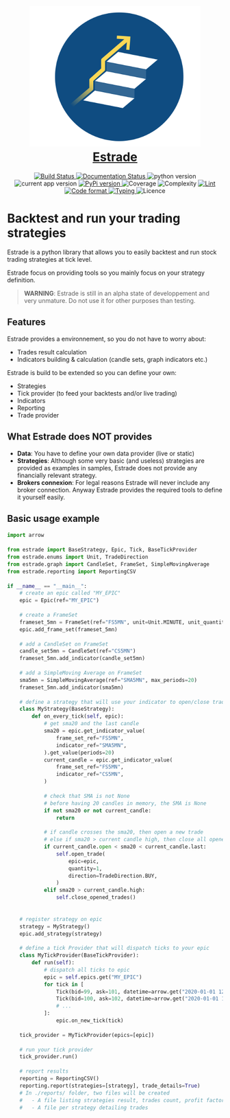 <h1 align="center">
  <a href="https://github.com/cimourdain/estrade"><img src="https://github.com/cimourdain/estrade/raw/master/assets/logo.png" alt="Estrade" width="399"/></a><br>
  <a href="https://github.com/cimourdain/estrade">Estrade</a>
</h1>


<div align="center">
<a href="https://travis-ci.com/cimourdain/estrade">
    <img src="https://travis-ci.com/cimourdain/estrade.svg?branch=v0.2.1" alt="Build Status" />
</a>
<a href='https://estrade.readthedocs.io/en/v0.2.1'>
    <img src='https://readthedocs.org/projects/estrade/badge/?version=v0.2.1' alt='Documentation Status' />
</a>
<img src="https://badgen.net/badge/python/3.6,3.7,3.8?list=|" alt="python version" />
<img src="https://badgen.net/badge/version/0.2.1" alt="current app version" />
<a href="https://pypi.org/project/estrade/">
    <img src="https://badgen.net/pypi/v/estrade" alt="PyPi version" />
</a>
<img src="https://badgen.net/badge/coverage/95%25" alt="Coverage" />
<img src="https://badgen.net/badge/complexity/A%20%281.9718875502008033%29" alt="Complexity" />
<a href="https://gitlab.com/pycqa/flake8">
    <img src="https://badgen.net/badge/lint/flake8/purple" alt="Lint" />
</a>
<a href="https://github.com/ambv/black">
    <img src="https://badgen.net/badge/code%20style/black/000" alt="Code format" />
</a>
<a href="https://github.com/python/mypy">
    <img src="https://badgen.net/badge/static%20typing/mypy/pink" alt="Typing" />
</a>
<img src="https://badgen.net/badge/licence/GNU-GPL3" alt="Licence" />
</div>


# Backtest and run your trading strategies

Estrade is a python library that allows you to easily backtest and run stock trading strategies at tick level.

Estrade focus on providing tools so you mainly focus on your strategy definition.

>  **WARNING**: Estrade is still in an alpha state of developpement and very unmature. Do not use it for other purposes than testing.

## Features

Estrade provides a environnement, so you do not have to worry about:

 - Trades result calculation
 - Indicators building & calculation (candle sets, graph indicators etc.)

Estrade is build to be extended so you can define your own:

 - Strategies
 - Tick provider (to feed your backtests and/or live trading)
 - Indicators
 - Reporting
 - Trade provider


## What Estrade does NOT provides

- **Data**: You have to define your own data provider (live or static)
- **Strategies**: Although some very basic (and useless) strategies are provided as examples in samples, Estrade does not provide any financially relevant strategy.
- **Brokers connexion**: For legal reasons Estrade will never include any broker connection. Anyway Estrade provides the required tools
to define it yourself easily.


## Basic usage example

```python
import arrow

from estrade import BaseStrategy, Epic, Tick, BaseTickProvider
from estrade.enums import Unit, TradeDirection
from estrade.graph import CandleSet, FrameSet, SimpleMovingAverage
from estrade.reporting import ReportingCSV

if __name__ == "__main__":
    # create an epic called "MY_EPIC"
    epic = Epic(ref="MY_EPIC")

    # create a FrameSet
    frameset_5mn = FrameSet(ref="FS5MN", unit=Unit.MINUTE, unit_quantity=5)
    epic.add_frame_set(frameset_5mn)

    # add a CandleSet on FrameSet
    candle_set5mn = CandleSet(ref="CS5MN")
    frameset_5mn.add_indicator(candle_set5mn)

    # add a SimpleMoving Average on FrameSet
    sma5mn = SimpleMovingAverage(ref="SMA5MN", max_periods=20)
    frameset_5mn.add_indicator(sma5mn)

    # define a strategy that will use your indicator to open/close trades
    class MyStrategy(BaseStrategy):
        def on_every_tick(self, epic):
            # get sma20 and the last candle
            sma20 = epic.get_indicator_value(
                frame_set_ref="FS5MN",
                indicator_ref="SMA5MN",
            ).get_value(periods=20)
            current_candle = epic.get_indicator_value(
                frame_set_ref="FS5MN",
                indicator_ref="CS5MN",
            )

            # check that SMA is not None
            # before having 20 candles in memory, the SMA is None
            if not sma20 or not current_candle:
                return

            # if candle crosses the sma20, then open a new trade
            # else if sma20 > current candle high, then close all opened trades
            if current_candle.open < sma20 < current_candle.last:
                self.open_trade(
                    epic=epic,
                    quantity=1,
                    direction=TradeDirection.BUY,
                )
            elif sma20 > current_candle.high:
                self.close_opened_trades()


    # register strategy on epic
    strategy = MyStrategy()
    epic.add_strategy(strategy)

    # define a tick Provider that will dispatch ticks to your epic
    class MyTickProvider(BaseTickProvider):
        def run(self):
            # dispatch all ticks to epic
            epic = self.epics.get("MY_EPIC")
            for tick in [
                Tick(bid=99, ask=101, datetime=arrow.get("2020-01-01 12:34:56.456")),
                Tick(bid=100, ask=102, datetime=arrow.get("2020-01-01 12:34:57.319")),
                # ...
            ]:
                epic.on_new_tick(tick)

    tick_provider = MyTickProvider(epics=[epic])

    # run your tick provider
    tick_provider.run()

    # report results
    reporting = ReportingCSV()
    reporting.report(strategies=[strategy], trade_details=True)
    # In ./reports/ folder, two files will be created
    #   - A file listing strategies result, trades count, profit factor
    #   - A file per strategy detailing trades


```


